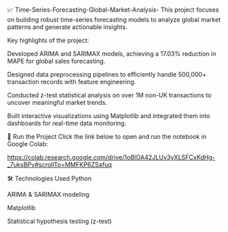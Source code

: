 📈 Time-Series-Forecasting-Global-Market-Analysis-
This project focuses on building robust time-series forecasting models to analyze global market patterns and generate actionable insights.

Key highlights of the project:

Developed ARIMA and SARIMAX models, achieving a 17.03% reduction in MAPE for global sales forecasting.

Designed data preprocessing pipelines to efficiently handle 500,000+ transaction records with feature engineering.

Conducted z-test statistical analysis on over 1M non-UK transactions to uncover meaningful market trends.

Built interactive visualizations using Matplotlib and integrated them into dashboards for real-time data monitoring.

🚀 Run the Project
Click the link below to open and run the notebook in Google Colab:

https://colab.research.google.com/drive/1oBlOA42JLUv3yXLSFCxKdHg-_7uksBPv#scrollTo=MMFKP6ZSafuq

🛠 Technologies Used
Python

ARIMA & SARIMAX modeling

Matplotlib

Statistical hypothesis testing (z-test)
